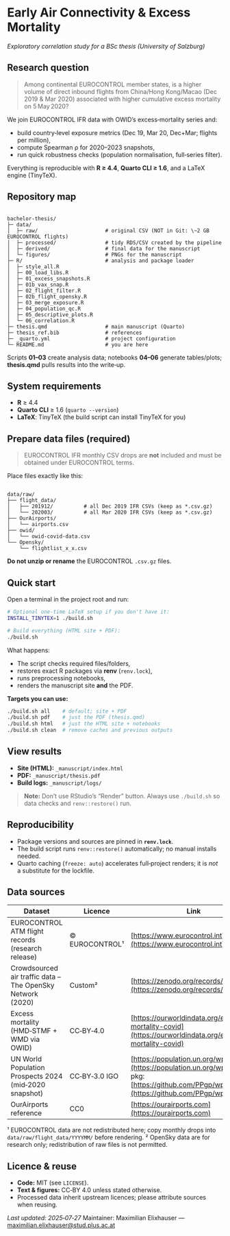 # Early Air Connectivity & Excess Mortality

*Exploratory correlation study for a BSc thesis (University of Salzburg)*

## Research question

> Among continental EUROCONTROL member states, is a higher volume of direct inbound flights from China/Hong Kong/Macao (Dec 2019 & Mar 2020) associated with higher cumulative excess mortality on 5 May 2020?

We join EUROCONTROL IFR data with OWID’s excess‑mortality series and:
- build country‑level exposure metrics (Dec 19, Mar 20, Dec+Mar; flights per million),  
- compute Spearman ρ for 2020–2023 snapshots,  
- run quick robustness checks (population normalisation, full‑series filter).

Everything is reproducible with **R ≥ 4.4**, **Quarto CLI ≥ 1.6**, and a LaTeX engine (TinyTeX).

## Repository map

```

bachelor-thesis/
├─ data/
│  ├─ raw/                      # original CSV (NOT in Git: \~2 GB EUROCONTROL flights)
│  ├─ processed/                # tidy RDS/CSV created by the pipeline
│  ├─ derived/                  # final data for the manuscript
│  └─ figures/                  # PNGs for the manuscript
├─ R/                           # analysis and package loader
│  ├─ style_all.R
│  ├─ 00_load_libs.R
│  ├─ 01_excess_snapshots.R
│  ├─ 01b_vax_snap.R
│  ├─ 02_flight_filter.R
│  ├─ 02b_flight_opensky.R
│  ├─ 03_merge_exposure.R
│  ├─ 04_population_qc.R
│  ├─ 05_descriptive_plots.R
│  └─ 06_correlation.R
├─ thesis.qmd                   # main manuscript (Quarto)
├─ thesis_ref.bib               # references
├─ _quarto.yml                  # project configuration
└─ README.md                    # you are here

```

Scripts **01–03** create analysis data; notebooks **04–06** generate tables/plots; **thesis.qmd** pulls results into the write‑up.

## System requirements

- **R** ≥ 4.4  
- **Quarto CLI** ≥ 1.6 (`quarto --version`)  
- **LaTeX**: TinyTeX (the build script can install TinyTeX for you)

## Prepare data files (required)

> EUROCONTROL IFR monthly CSV drops are **not** included and must be obtained under EUROCONTROL terms.

Place files exactly like this:

```

data/raw/
├── flight_data/
│   ├── 201912/          # all Dec 2019 IFR CSVs (keep as *.csv.gz)
│   └── 202003/          # all Mar 2020 IFR CSVs (keep as *.csv.gz)
├── OurAirports/
│   └── airports.csv
├── owid/
│   └── owid-covid-data.csv
└── Opensky/
    └── flightlist_x_x.csv

```

**Do not unzip or rename** the EUROCONTROL `.csv.gz` files.

## Quick start

Open a terminal in the project root and run:

```bash
# Optional one-time LaTeX setup if you don't have it:
INSTALL_TINYTEX=1 ./build.sh

# Build everything (HTML site + PDF):
./build.sh
```

What happens:

* The script checks required files/folders,
* restores exact R packages via **renv** (`renv.lock`),
* runs preprocessing notebooks,
* renders the manuscript site **and** the PDF.

**Targets you can use:**

```bash
./build.sh all    # default; site + PDF
./build.sh pdf    # just the PDF (thesis.qmd)
./build.sh html   # just the HTML site + notebooks
./build.sh clean  # remove caches and previous outputs
```

## View results

* **Site (HTML):** `_manuscript/index.html`
* **PDF:** `_manuscript/thesis.pdf`
* **Build logs:** `_manuscript/logs/`

> **Note:** Don’t use RStudio’s “Render” button. Always use `./build.sh` so data checks and `renv::restore()` run.

## Reproducibility

* Package versions and sources are pinned in **`renv.lock`**.
* The build script runs `renv::restore()` automatically; no manual installs needed.
* Quarto caching (`freeze: auto`) accelerates full‑project renders; it is *not* a substitute for the lockfile.

## Data sources

| Dataset                                                    | Licence        | Link                                                                                                                                         |
| ---------------------------------------------------------- | -------------- | -------------------------------------------------------------------------------------------------------------------------------------------- |
| EUROCONTROL ATM flight records (research release)          | © EUROCONTROL¹ | [https://www.eurocontrol.int](https://www.eurocontrol.int)                                                                                   |
| Crowdsourced air traffic data – The OpenSky Network (2020) | Custom²        | [https://zenodo.org/records/7923702](https://zenodo.org/records/7923702)                                                                     |
| Excess mortality (HMD‑STMF + WMD via OWID)                 | CC‑BY‑4.0      | [https://ourworldindata.org/excess-mortality-covid](https://ourworldindata.org/excess-mortality-covid)                                       |
| UN World Population Prospects 2024 (mid‑2020 snapshot)     | CC‑BY‑3.0 IGO  | [https://population.un.org/wpp/](https://population.un.org/wpp/) — R pkg: [https://github.com/PPgp/wpp2024](https://github.com/PPgp/wpp2024) |
| OurAirports reference                                      | CC0            | [https://ourairports.com](https://ourairports.com)                                                                                           |

¹ EUROCONTROL data are not redistributed here; copy monthly drops into `data/raw/flight_data/YYYYMM/` before rendering.
² OpenSky data are for research only; redistribution of raw files is not permitted.

## Licence & reuse

* **Code:** MIT (see `LICENSE`).
* **Text & figures:** CC‑BY 4.0 unless stated otherwise.
* Processed data inherit upstream licences; please attribute sources when reusing.

*Last updated: 2025‑07‑27*
Maintainer: Maximilian Elixhauser — [maximilian.elixhauser@stud.plus.ac.at](mailto:maximilian.elixhauser@stud.plus.ac.at)
